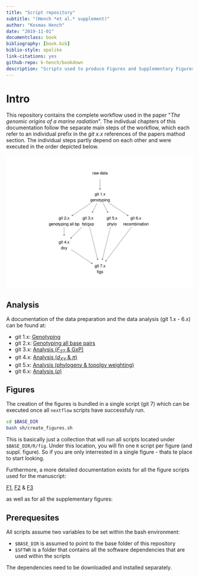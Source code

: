 ```yaml
---
title: "Script repository"
subtitle: "(Hench *et al.* supplement)"
author: "Kosmas Hench"
date: "2019-11-01"
documentclass: book
bibliography: [book.bib]
biblio-style: apalike
link-citations: yes
github-repo: k-hench/bookdown
description: "Scripts used to produce Figures and Supplementary Figures of 'The genomic origins of a marine radiation' by Hench, McMillan an Puebla"
---
```


# Intro



This repository contains the complete workflow used in the paper "*The genomic origins of a marine radiation*".
The indivdual chapters of this documentation follow the separate main steps of the workflow, which each refer to an individual prefix in the _git x.x_ references of the papers mathod section.
The individual steps partly depend on each other and were executed in the order depicted below.

<div style="max-width:800px; margin:auto;">
<img src="index_files/figure-html/unnamed-chunk-1-1.png" width="672" />
</div>

## Analysis

A documentation of the data preparation and the data analysis (git 1.x - 6.x) can be found at:

- git 1.x: [Genotyping](genotyping-i-snps-only.html)
- git 2.x: [Genotyping all base pairs](genotyping-ii-all-callable-sites.html)
- git 3.x: [Analysis (<i>F<sub>ST</sub></i> & GxP)](analysis-i-fst-gxp.html)
- git 4.x: [Analysis (<i>d<sub>XY</sub></i> & $\pi$)](analysis-ii-dxy-pi.html)
- git 5.x: [Analysis (phylogeny & topolgy weighting)](analysis-iii-phylogeny-topology-weighting.html)
- git 6.x: [Analysis ($\rho$)](analysis-iv-rho.html)

## Figures

The creation of the figures is bundled in a single script (git 7) which can be executed once all `nextflow` scripts have successfuly run.

```sh
cd $BASE_DIR
bash sh/create_figures.sh
```

This is basically just a collection that will run all scripts located under `$BASE_DIR/R/fig`.
Under this location, you will fin one `R` script per figure (and suppl. figure).
So if you are only interrested in a single figure - thats te place to start looking.

Furthermore, a more detailed documentation exists for all the figure scripts used for the manuscript:

[F1](figure-1.html), [F2](figure-2.html) & [F3](figure-3.html)

as well as for all the supplementary figures:

## Prerequesites

All scripts assume two variables to be set within the bash environment:

  - `$BASE_DIR` is assumed to point to the base folder of this repository
  - `$SFTWR` is a folder that contains all the software dependencies that are used within the scripts

The dependencies need to be downloaded and installed separately.



